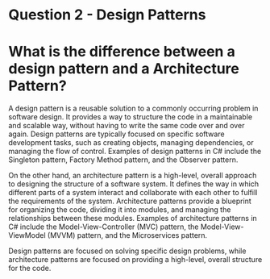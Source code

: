# Question 2 - Design Patterns

# What is the difference between a design pattern and a Architecture Pattern?

A design pattern is a reusable solution to a commonly occurring problem in software design. It provides a way to structure the code in a maintainable and scalable way, without having to write the same code over and over again. Design patterns are typically focused on specific software development tasks, such as creating objects, managing dependencies, or managing the flow of control. Examples of design patterns in C# include the Singleton pattern, Factory Method pattern, and the Observer pattern.

On the other hand, an architecture pattern is a high-level, overall approach to designing the structure of a software system. It defines the way in which different parts of a system interact and collaborate with each other to fulfill the requirements of the system. Architecture patterns provide a blueprint for organizing the code, dividing it into modules, and managing the relationships between these modules. Examples of architecture patterns in C# include the Model-View-Controller (MVC) pattern, the Model-View-ViewModel (MVVM) pattern, and the Microservices pattern.

Design patterns are focused on solving specific design problems, while architecture patterns are focused on providing a high-level, overall structure for the code.